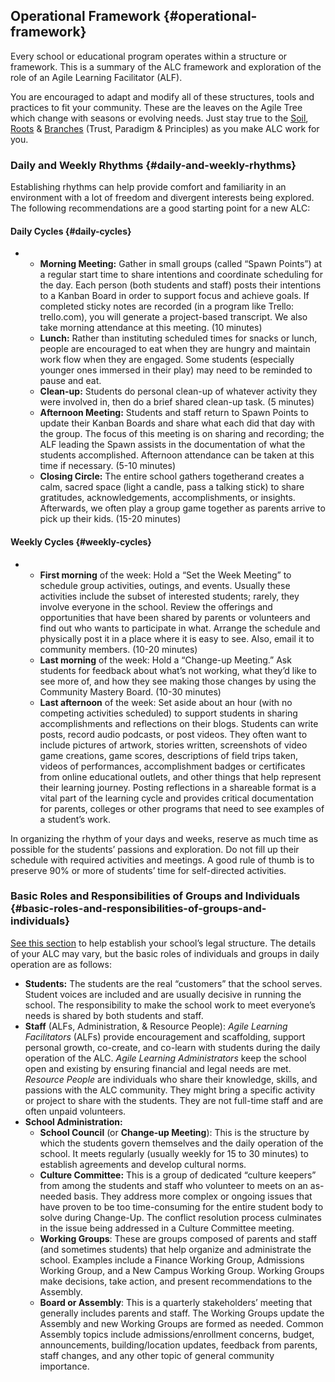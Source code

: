 ## Operational Framework {#operational-framework}

Every school or educational program operates within a structure or framework. This is a summary of the ALC framework and exploration of the role of an Agile Learning Facilitator (ALF).

You are encouraged to adapt and modify all of these structures, tools and practices to fit your community. These are the leaves on the Agile Tree which change with seasons or evolving needs. Just stay true to the [Soil](../communication_&_promotion/alc_educational_model_-_an_agile_tree.md#the-soil-is-trust), [Roots](../communication_&_promotion/alc_educational_model_-_an_agile_tree.md#roots-assumptions) & [Branches](../communication_&_promotion/alc_educational_model_-_an_agile_tree.md#branches-principles) (Trust, Paradigm & Principles) as you make ALC work for you.

### Daily and Weekly Rhythms {#daily-and-weekly-rhythms}

Establishing rhythms can help provide comfort and familiarity in an environment with a lot of freedom and divergent interests being explored. The following recommendations are a good starting point for a new ALC:

#### Daily Cycles {#daily-cycles}

*   *   **Morning Meeting:** Gather in small groups (called “Spawn Points”) at a regular start time to share intentions and coordinate scheduling for the day. Each person (both students and staff) posts their intentions to a Kanban Board in order to support focus and achieve goals. If completed sticky notes are recorded (in a program like Trello: trello.com), you will generate a project-based transcript. We also take morning attendance at this meeting. (10 minutes)
    *   **Lunch:** Rather than instituting scheduled times for snacks or lunch, people are encouraged to eat when they are hungry and maintain work flow when they are engaged. Some students (especially younger ones immersed in their play) may need to be reminded to pause and eat.
    *   **Clean-up:** Students do personal clean-up of whatever activity they were involved in, then do a brief shared clean-up task. (5 minutes)
    *   **Afternoon Meeting:** Students and staff return to Spawn Points to update their Kanban Boards and share what each did that day with the group. The focus of this meeting is on sharing and recording; the ALF leading the Spawn assists in the documentation of what the students accomplished. Afternoon attendance can be taken at this time if necessary. (5-10 minutes)
    *   **Closing Circle:** The entire school gathers togetherand creates a calm, sacred space (light a candle, pass a talking stick) to share gratitudes, acknowledgements, accomplishments, or insights. Afterwards, we often play a group game together as parents arrive to pick up their kids. (15-20 minutes)

#### Weekly Cycles {#weekly-cycles}

*   *   **First morning** of the week: Hold a “Set the Week Meeting” to schedule group activities, outings, and events. Usually these activities include the subset of interested students; rarely, they involve everyone in the school. Review the offerings and opportunities that have been shared by parents or volunteers and find out who wants to participate in what. Arrange the schedule and physically post it in a place where it is easy to see. Also, email it to community members. (10-20 minutes)
    *   **Last morning** of the week: Hold a “Change-up Meeting.” Ask students for feedback about what’s not working, what they’d like to see more of, and how they see making those changes by using the Community Mastery Board. (10-30 minutes)
    *   **Last afternoon** of the week: Set aside about an hour (with no competing activities scheduled) to support students in sharing accomplishments and reflections on their blogs. Students can write posts, record audio podcasts, or post videos. They often want to include pictures of artwork, stories written, screenshots of video game creations, game scores, descriptions of field trips taken, videos of performances, accomplishment badges or certificates from online educational outlets, and other things that help represent their learning journey. Posting reflections in a shareable format is a vital part of the learning cycle and provides critical documentation for parents, colleges or other programs that need to see examples of a student’s work.

In organizing the rhythm of your days and weeks, reserve as much time as possible for the students’ passions and exploration. Do not fill up their schedule with required activities and meetings. A good rule of thumb is to preserve 90% or more of students’ time for self-directed activities.

### Basic Roles and Responsibilities of Groups and Individuals {#basic-roles-and-responsibilities-of-groups-and-individuals}

[See this section](../organization_&_administration/becoming_a_legal_entity.md#legal-structure-and-bylaws) to help establish your school’s legal structure. The details of your ALC may vary, but the basic roles of individuals and groups in daily operation are as follows:

*   **Students:** The students are the real “customers” that the school serves. Student voices are included and are usually decisive in running the school. The responsibility to make the school work to meet everyone’s needs is shared by both students and staff.
*   **Staff** (ALFs, Administration, & Resource People): _Agile Learning Facilitators_ (ALFs) provide encouragement and scaffolding, support personal growth, co-create, and co-learn with students during the daily operation of the ALC. _Agile Learning Administrators_ keep the school open and existing by ensuring financial and legal needs are met. _Resource People_ are individuals who share their knowledge, skills, and passions with the ALC community. They might bring a specific activity or project to share with the students. They are not full-time staff and are often unpaid volunteers.
*   **School Administration:**
    *   **School Council** (or **Change-up Meeting**): This is the structure by which the students govern themselves and the daily operation of the school. It meets regularly (usually weekly for 15 to 30 minutes) to establish agreements and develop cultural norms.
    *   **Culture Committee:** This is a group of dedicated “culture keepers” from among the students and staff who volunteer to meets on an as-needed basis. They address more complex or ongoing issues that have proven to be too time-consuming for the entire student body to solve during Change-Up. The conflict resolution process culminates in the issue being addressed in a Culture Committee meeting.
    *   **Working Groups**: These are groups composed of parents and staff (and sometimes students) that help organize and administrate the school. Examples include a Finance Working Group, Admissions Working Group, and a New Campus Working Group. Working Groups make decisions, take action, and present recommendations to the Assembly.
    *   **Board or Assembly**: This is a quarterly stakeholders’ meeting that generally includes parents and staff. The Working Groups update the Assembly and new Working Groups are formed as needed. Common Assembly topics include admissions/enrollment concerns, budget, announcements, building/location updates, feedback from parents, staff changes, and any other topic of general community importance.